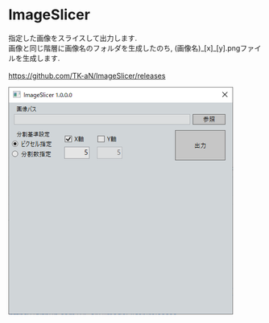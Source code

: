 # ImageSlicer
 
指定した画像をスライスして出力します. </br>
画像と同じ階層に画像名のフォルダを生成したのち, (画像名)\_\[x]\_[y].pngファイルを生成します. </br>
</br>
https://github.com/TK-aN/ImageSlicer/releases


![prev](https://github.com/TK-aN/ImageSlicer/blob/main/doc/preview.png?raw=true)
